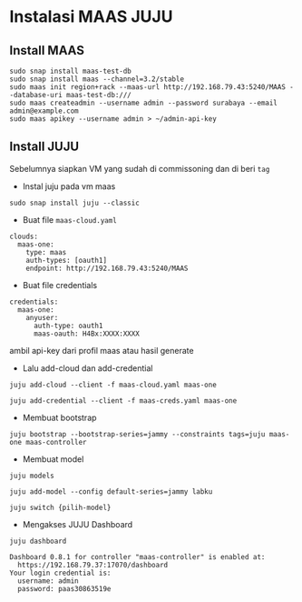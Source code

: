 # Instalasi MAAS JUJU

## Install MAAS
```
sudo snap install maas-test-db
sudo snap install maas --channel=3.2/stable
sudo maas init region+rack --maas-url http://192.168.79.43:5240/MAAS --database-uri maas-test-db:///
sudo maas createadmin --username admin --password surabaya --email admin@example.com
sudo maas apikey --username admin > ~/admin-api-key
```

## Install JUJU
Sebelumnya siapkan VM yang sudah di commissoning dan di beri `tag`
* Instal juju pada vm maas
```
sudo snap install juju --classic
```
* Buat file `maas-cloud.yaml`
```
clouds:
  maas-one:
    type: maas
    auth-types: [oauth1]
    endpoint: http://192.168.79.43:5240/MAAS
```
* Buat file credentials 
```
credentials:
  maas-one:
    anyuser:
      auth-type: oauth1
      maas-oauth: H4Bx:XXXX:XXXX
```
ambil api-key dari profil maas atau hasil generate

* Lalu add-cloud dan add-credential
```
juju add-cloud --client -f maas-cloud.yaml maas-one

juju add-credential --client -f maas-creds.yaml maas-one
```

* Membuat bootstrap
```
juju bootstrap --bootstrap-series=jammy --constraints tags=juju maas-one maas-controller
```

* Membuat model
```
juju models

juju add-model --config default-series=jammy labku

juju switch {pilih-model}
```

* Mengakses JUJU Dashboard
```
juju dashboard

Dashboard 0.8.1 for controller "maas-controller" is enabled at:
  https://192.168.79.37:17070/dashboard
Your login credential is:
  username: admin
  password: paas30863519e
```